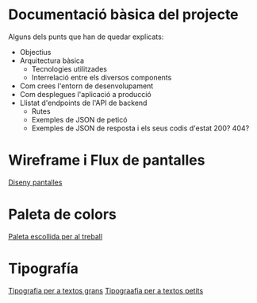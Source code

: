 # Documentació bàsica del projecte
Alguns dels punts que han de quedar explicats:
 * Objectius
 * Arquitectura bàsica
   * Tecnologies utilitzades
   * Interrelació entre els diversos components
 * Com crees l'entorn de desenvolupament
 * Com desplegues l'aplicació a producció
 * Llistat d'endpoints de l'API de backend
    * Rutes
   * Exemples de JSON de peticó
   * Exemples de JSON de resposta i els seus codis d'estat 200? 404?
# Wireframe i Flux de pantalles
[Diseny pantalles](https://design.penpot.app/#/view/1ab1fa36-da8e-809d-8004-faf552eca0a0?page-id=1ab1fa36-da8e-809d-8004-faf552eca0a1&section=interactions&index=0&share-id=c04641ea-355e-80b8-8004-fd7cedc63171)

# Paleta de colors
[Paleta escollida per al treball](https://coolors.co/palette/292f36-4ecdc4-f7fff7)

# Tipografía
[Tipografia per a textos grans](https://www.fontsquirrel.com/fonts/blogger-sans)
[Tipograafia per a textos petits](https://www.fontsquirrel.com/fonts/Aller)